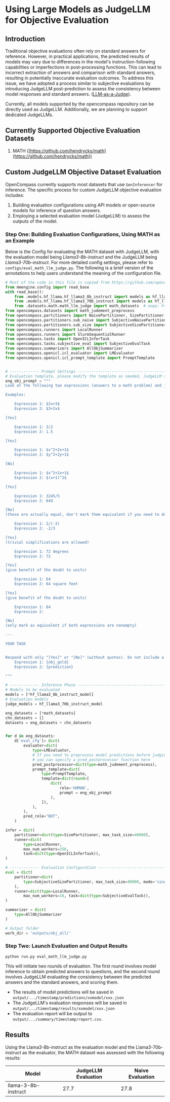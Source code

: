 # Using Large Models as JudgeLLM for Objective Evaluation

## Introduction

Traditional objective evaluations often rely on standard answers for reference. However, in practical applications, the predicted results of models may vary due to differences in the model's instruction-following capabilities or imperfections in post-processing functions. This can lead to incorrect extraction of answers and comparison with standard answers, resulting in potentially inaccurate evaluation outcomes. To address this issue, we have adopted a process similar to subjective evaluations by introducing JudgeLLM post-prediction to assess the consistency between model responses and standard answers. ([LLM-as-a-Judge](https://arxiv.org/abs/2306.05685)).

Currently, all models supported by the opencompass repository can be directly used as JudgeLLM. Additionally, we are planning to support dedicated JudgeLLMs.

## Currently Supported Objective Evaluation Datasets

1. MATH ([https://github.com/hendrycks/math](https://github.com/hendrycks/math))

## Custom JudgeLLM Objective Dataset Evaluation

OpenCompass currently supports most datasets that use `GenInferencer` for inference. The specific process for custom JudgeLLM objective evaluation includes:

1. Building evaluation configurations using API models or open-source models for inference of question answers.
2. Employing a selected evaluation model (JudgeLLM) to assess the outputs of the model.

### Step One: Building Evaluation Configurations, Using MATH as an Example

Below is the Config for evaluating the MATH dataset with JudgeLLM, with the evaluation model being *Llama3-8b-instruct* and the JudgeLLM being *Llama3-70b-instruct*. For more detailed config settings, please refer to `configs/eval_math_llm_judge.py`. The following is a brief version of the annotations to help users understand the meaning of the configuration file.

```python
# Most of the code in this file is copied from https://github.com/openai/simple-evals/blob/main/math_eval.py
from mmengine.config import read_base
with read_base():
    from .models.hf_llama.hf_llama3_8b_instruct import models as hf_llama3_8b_instruct_model # noqa: F401, F403
    from .models.hf_llama.hf_llama3_70b_instruct import models as hf_llama3_70b_instruct_model  # noqa: F401, F403
    from .datasets.math.math_llm_judge import math_datasets  # noqa: F401, F403
from opencompass.datasets import math_judement_preprocess
from opencompass.partitioners import NaivePartitioner, SizePartitioner
from opencompass.partitioners.sub_naive import SubjectiveNaivePartitioner
from opencompass.partitioners.sub_size import SubjectiveSizePartitioner
from opencompass.runners import LocalRunner
from opencompass.runners import SlurmSequentialRunner
from opencompass.tasks import OpenICLInferTask
from opencompass.tasks.subjective_eval import SubjectiveEvalTask
from opencompass.summarizers import AllObjSummarizer
from opencompass.openicl.icl_evaluator import LMEvaluator
from opencompass.openicl.icl_prompt_template import PromptTemplate


# ------------- Prompt Settings ----------------------------------------
# Evaluation template, please modify the template as needed, JudgeLLM typically uses [Yes] or [No] as the response. For the MATH dataset, the evaluation template is as follows:
eng_obj_prompt = """
Look at the following two expressions (answers to a math problem) and judge whether they are equivalent. Only perform trivial simplifications

Examples:

    Expression 1: $2x+3$
    Expression 2: $3+2x$

[Yes]

    Expression 1: 3/2
    Expression 2: 1.5

[Yes]

    Expression 1: $x^2+2x+1$
    Expression 2: $y^2+2y+1$

[No]

    Expression 1: $x^2+2x+1$
    Expression 2: $(x+1)^2$

[Yes]

    Expression 1: 3245/5
    Expression 2: 649

[No]
(these are actually equal, don't mark them equivalent if you need to do nontrivial simplifications)

    Expression 1: 2/(-3)
    Expression 2: -2/3

[Yes]
(trivial simplifications are allowed)

    Expression 1: 72 degrees
    Expression 2: 72

[Yes]
(give benefit of the doubt to units)

    Expression 1: 64
    Expression 2: 64 square feet

[Yes]
(give benefit of the doubt to units)

    Expression 1: 64
    Expression 2:

[No]
(only mark as equivalent if both expressions are nonempty)

---

YOUR TASK


Respond with only "[Yes]" or "[No]" (without quotes). Do not include a rationale.
    Expression 1: {obj_gold}
    Expression 2: {prediction}

"""

# ------------- Inference Phase ----------------------------------------
# Models to be evaluated
models = [*hf_llama3_8b_instruct_model]
# Evaluation models
judge_models = hf_llama3_70b_instruct_model

eng_datasets = [*math_datasets]
chn_datasets = []
datasets = eng_datasets + chn_datasets


for d in eng_datasets:
    d['eval_cfg']= dict(
        evaluator=dict(
            type=LMEvaluator,
            # If you need to preprocess model predictions before judging,
            # you can specify a pred_postprocessor function here
            pred_postprocessor=dict(type=math_judement_preprocess),
            prompt_template=dict(
                type=PromptTemplate,
                template=dict(round=[
                    dict(
                        role='HUMAN',
                        prompt = eng_obj_prompt
                    ),
                ]),
            ),
        ),
        pred_role="BOT",
    )

infer = dict(
    partitioner=dict(type=SizePartitioner, max_task_size=40000),
    runner=dict(
        type=LocalRunner,
        max_num_workers=256,
        task=dict(type=OpenICLInferTask)),
)

# ------------- Evaluation Configuration --------------------------------
eval = dict(
    partitioner=dict(
        type=SubjectiveSizePartitioner, max_task_size=80000, mode='singlescore', models=models, judge_models=judge_models,
    ),
    runner=dict(type=LocalRunner,
        max_num_workers=16, task=dict(type=SubjectiveEvalTask)),
)

summarizer = dict(
    type=AllObjSummarizer
)

# Output folder
work_dir = 'outputs/obj_all/'
```

### Step Two: Launch Evaluation and Output Results

```shell
python run.py eval_math_llm_judge.py
```

This will initiate two rounds of evaluation. The first round involves model inference to obtain predicted answers to questions, and the second round involves JudgeLLM evaluating the consistency between the predicted answers and the standard answers, and scoring them.

- The results of model predictions will be saved in `output/.../timestamp/predictions/xxmodel/xxx.json`
- The JudgeLLM's evaluation responses will be saved in `output/.../timestamp/results/xxmodel/xxx.json`
- The evaluation report will be output to `output/.../summary/timestamp/report.csv`.

## Results

Using the Llama3-8b-instruct as the evaluation model and the Llama3-70b-instruct as the evaluator, the MATH dataset was assessed with the following results:

| Model               | JudgeLLM Evaluation | Naive Evaluation |
| ------------------- | ------------------- | ---------------- |
| llama-3-8b-instruct | 27.7                | 27.8             |
